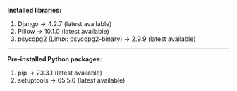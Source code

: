 <strong>Installed libraries:</strong>
1. Django -> 4.2.7 (latest available)
2. Pillow -> 10.1.0 (latest available)
3. psycopg2 (Linux: psycopg2-binary) -> 2.9.9 (latest available)

----------------------------------------------------------------

<strong>Pre-installed Python packages:</strong>
1. pip -> 23.3.1 (latest available)
2. setuptools -> 65.5.0 (latest available)